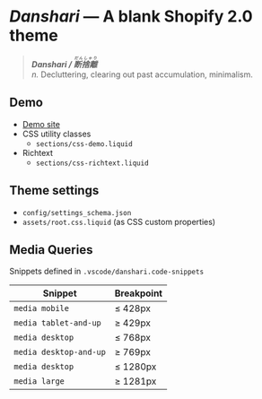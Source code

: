 # _Danshari_ — A blank Shopify 2.0 theme

> **_Danshari / <ruby>断捨離<rt>だんしゃり</rt></ruby>_**<br>
> _n._ Decluttering, clearing out past accumulation, minimalism.

## Demo
- [Demo site](https://human-dev.myshopify.com/)
- CSS utility classes
  - `sections/css-demo.liquid`
- Richtext
  - `sections/css-richtext.liquid`

## Theme settings
- `config/settings_schema.json`
- `assets/root.css.liquid` (as CSS custom properties)

## Media Queries
Snippets defined in `.vscode/danshari.code-snippets`

| Snippet | Breakpoint |
| - | - |
| `media mobile` | ≤ 428px |
| `media tablet-and-up` | ≥ 429px |
| `media desktop` | ≤ 768px |
| `media desktop-and-up` | ≥ 769px |
| `media desktop` | ≤ 1280px |
| `media large` | ≥ 1281px |

